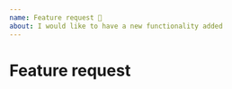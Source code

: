 ```yaml
---
name: Feature request 🚀
about: I would like to have a new functionality added
---
```


# Feature request

<!-- Please describe the new functionality as best as you can. -->